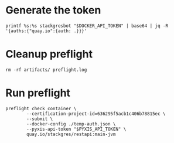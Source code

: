 # Generate the token

```
printf %s:%s stackgresbot "$DOCKER_API_TOKEN" | base64 | jq -R '{auths:{"quay.io":{auth: .}}}'
```

# Cleanup preflight

```
rm -rf artifacts/ preflight.log
```

# Run preflight

```
preflight check container \
        --certification-project-id=636295f5acb1c406b78815ec \
        --submit \
        --docker-config ./temp-auth.json \
        --pyxis-api-token "$PYXIS_API_TOKEN" \
        quay.io/stackgres/restapi:main-jvm
```
